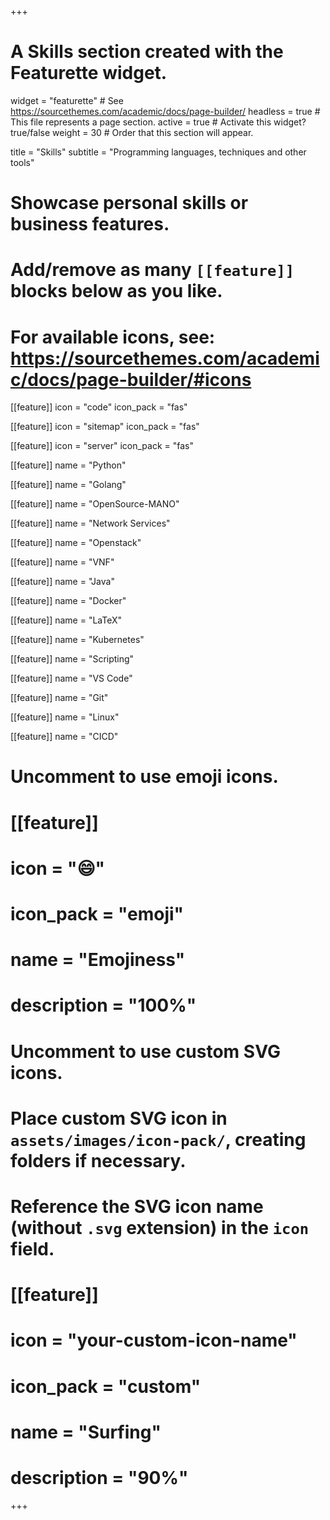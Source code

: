 +++
# A Skills section created with the Featurette widget.
widget = "featurette"  # See https://sourcethemes.com/academic/docs/page-builder/
headless = true  # This file represents a page section.
active = true  # Activate this widget? true/false
weight = 30  # Order that this section will appear.

title = "Skills"
subtitle = "Programming languages, techniques and other tools"

# Showcase personal skills or business features.
#
# Add/remove as many `[[feature]]` blocks below as you like.
#
# For available icons, see: https://sourcethemes.com/academic/docs/page-builder/#icons

[[feature]]
  icon = "code"
  icon_pack = "fas"

[[feature]]
  icon = "sitemap"
  icon_pack = "fas"

[[feature]]
  icon = "server"
  icon_pack = "fas"

[[feature]]
  name = "Python"

[[feature]]
  name = "Golang"

[[feature]]
  name = "OpenSource-MANO"

[[feature]]
  name = "Network Services"

[[feature]]
  name = "Openstack"

[[feature]]
  name = "VNF"

[[feature]]
  name = "Java"

[[feature]]
  name = "Docker"

[[feature]]
  name = "LaTeX"

[[feature]]
  name = "Kubernetes"

[[feature]]
  name = "Scripting"

[[feature]]
  name = "VS Code"

[[feature]]
  name = "Git"

[[feature]]
  name = "Linux"

[[feature]]
  name = "CICD"

# Uncomment to use emoji icons.
# [[feature]]
#  icon = ":smile:"
#  icon_pack = "emoji"
#  name = "Emojiness"
#  description = "100%"  

# Uncomment to use custom SVG icons.
# Place custom SVG icon in `assets/images/icon-pack/`, creating folders if necessary.
# Reference the SVG icon name (without `.svg` extension) in the `icon` field.
# [[feature]]
#  icon = "your-custom-icon-name"
#  icon_pack = "custom"
#  name = "Surfing"
#  description = "90%"

+++
